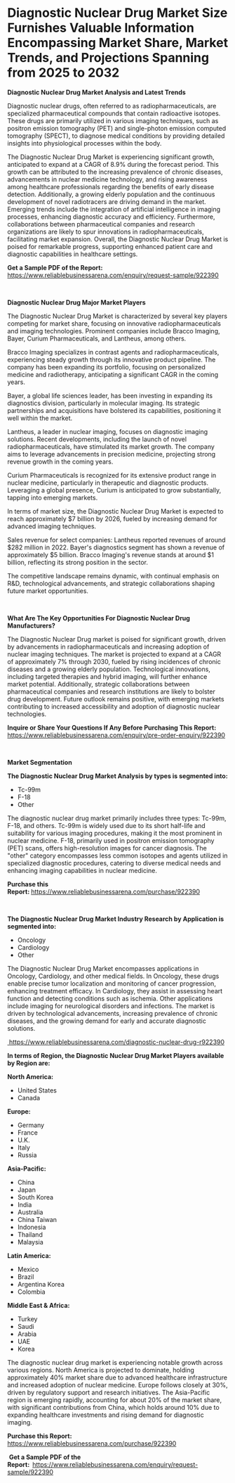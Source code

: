 <p><h1>Diagnostic Nuclear Drug Market Size Furnishes Valuable Information Encompassing Market Share, Market Trends, and Projections Spanning from 2025 to 2032</h1></p><p><strong>Diagnostic Nuclear Drug Market Analysis and Latest Trends</strong></p>
<p><p>Diagnostic nuclear drugs, often referred to as radiopharmaceuticals, are specialized pharmaceutical compounds that contain radioactive isotopes. These drugs are primarily utilized in various imaging techniques, such as positron emission tomography (PET) and single-photon emission computed tomography (SPECT), to diagnose medical conditions by providing detailed insights into physiological processes within the body.</p><p>The Diagnostic Nuclear Drug Market is experiencing significant growth, anticipated to expand at a CAGR of 8.9% during the forecast period. This growth can be attributed to the increasing prevalence of chronic diseases, advancements in nuclear medicine technology, and rising awareness among healthcare professionals regarding the benefits of early disease detection. Additionally, a growing elderly population and the continuous development of novel radiotracers are driving demand in the market. Emerging trends include the integration of artificial intelligence in imaging processes, enhancing diagnostic accuracy and efficiency. Furthermore, collaborations between pharmaceutical companies and research organizations are likely to spur innovations in radiopharmaceuticals, facilitating market expansion. Overall, the Diagnostic Nuclear Drug Market is poised for remarkable progress, supporting enhanced patient care and diagnostic capabilities in healthcare settings.</p></p>
<p><strong>Get a Sample PDF of the Report:&nbsp;</strong> <a href="https://www.reliablebusinessarena.com/enquiry/request-sample/922390?utm_campaign=3444&utm_medium=2&utm_source=Github&utm_content=ia&utm_term=18042025&utm_id=diagnostic-nuclear-drug">https://www.reliablebusinessarena.com/enquiry/request-sample/922390</a></p>
<p>&nbsp;</p>
<p><strong>Diagnostic Nuclear Drug Major Market Players</strong></p>
<p><p>The Diagnostic Nuclear Drug Market is characterized by several key players competing for market share, focusing on innovative radiopharmaceuticals and imaging technologies. Prominent companies include Bracco Imaging, Bayer, Curium Pharmaceuticals, and Lantheus, among others. </p><p>Bracco Imaging specializes in contrast agents and radiopharmaceuticals, experiencing steady growth through its innovative product pipeline. The company has been expanding its portfolio, focusing on personalized medicine and radiotherapy, anticipating a significant CAGR in the coming years.</p><p>Bayer, a global life sciences leader, has been investing in expanding its diagnostics division, particularly in molecular imaging. Its strategic partnerships and acquisitions have bolstered its capabilities, positioning it well within the market.</p><p>Lantheus, a leader in nuclear imaging, focuses on diagnostic imaging solutions. Recent developments, including the launch of novel radiopharmaceuticals, have stimulated its market growth. The company aims to leverage advancements in precision medicine, projecting strong revenue growth in the coming years.</p><p>Curium Pharmaceuticals is recognized for its extensive product range in nuclear medicine, particularly in therapeutic and diagnostic products. Leveraging a global presence, Curium is anticipated to grow substantially, tapping into emerging markets.</p><p>In terms of market size, the Diagnostic Nuclear Drug Market is expected to reach approximately $7 billion by 2026, fueled by increasing demand for advanced imaging techniques. </p><p>Sales revenue for select companies: Lantheus reported revenues of around $282 million in 2022. Bayer's diagnostics segment has shown a revenue of approximately $5 billion. Bracco Imaging's revenue stands at around $1 billion, reflecting its strong position in the sector. </p><p>The competitive landscape remains dynamic, with continual emphasis on R&D, technological advancements, and strategic collaborations shaping future market opportunities.</p></p>
<p>&nbsp;</p>
<p><strong>What Are The Key Opportunities For Diagnostic Nuclear Drug Manufacturers?</strong></p>
<p><p>The Diagnostic Nuclear Drug market is poised for significant growth, driven by advancements in radiopharmaceuticals and increasing adoption of nuclear imaging techniques. The market is projected to expand at a CAGR of approximately 7% through 2030, fueled by rising incidences of chronic diseases and a growing elderly population. Technological innovations, including targeted therapies and hybrid imaging, will further enhance market potential. Additionally, strategic collaborations between pharmaceutical companies and research institutions are likely to bolster drug development. Future outlook remains positive, with emerging markets contributing to increased accessibility and adoption of diagnostic nuclear technologies.</p></p>
<p><strong>Inquire or Share Your Questions If Any Before Purchasing This Report:</strong> <a href="https://www.reliablebusinessarena.com/enquiry/pre-order-enquiry/922390?utm_campaign=3444&utm_medium=2&utm_source=Github&utm_content=ia&utm_term=18042025&utm_id=diagnostic-nuclear-drug">https://www.reliablebusinessarena.com/enquiry/pre-order-enquiry/922390</a></p>
<p>&nbsp;</p>
<p><strong>Market Segmentation</strong></p>
<p><strong>The Diagnostic Nuclear Drug Market Analysis by types is segmented into:</strong></p>
<p><ul><li>Tc-99m</li><li>F-18</li><li>Other</li></ul></p>
<p><p>The diagnostic nuclear drug market primarily includes three types: Tc-99m, F-18, and others. Tc-99m is widely used due to its short half-life and suitability for various imaging procedures, making it the most prominent in nuclear medicine. F-18, primarily used in positron emission tomography (PET) scans, offers high-resolution images for cancer diagnosis. The "other" category encompasses less common isotopes and agents utilized in specialized diagnostic procedures, catering to diverse medical needs and enhancing imaging capabilities in nuclear medicine.</p></p>
<p><strong>Purchase this Report:&nbsp;</strong><a href="https://www.reliablebusinessarena.com/purchase/922390?utm_campaign=3444&utm_medium=2&utm_source=Github&utm_content=ia&utm_term=18042025&utm_id=diagnostic-nuclear-drug">https://www.reliablebusinessarena.com/purchase/922390</a></p>
<p>&nbsp;</p>
<p><strong>The Diagnostic Nuclear Drug Market Industry Research by Application is segmented into:</strong></p>
<p><ul><li>Oncology</li><li>Cardiology</li><li>Other</li></ul></p>
<p><p>The Diagnostic Nuclear Drug Market encompasses applications in Oncology, Cardiology, and other medical fields. In Oncology, these drugs enable precise tumor localization and monitoring of cancer progression, enhancing treatment efficacy. In Cardiology, they assist in assessing heart function and detecting conditions such as ischemia. Other applications include imaging for neurological disorders and infections. The market is driven by technological advancements, increasing prevalence of chronic diseases, and the growing demand for early and accurate diagnostic solutions.</p></p>
<p><a href="https://www.reliablebusinessarena.com/diagnostic-nuclear-drug-r922390?utm_campaign=3444&utm_medium=2&utm_source=Github&utm_content=ia&utm_term=18042025&utm_id=diagnostic-nuclear-drug">&nbsp;https://www.reliablebusinessarena.com/diagnostic-nuclear-drug-r922390</a></p>
<p><strong>In terms of Region, the Diagnostic Nuclear Drug Market Players available by Region are:</strong></p>
<p>
    <p> <strong> North America: </strong>
        <ul>
            <li>United States</li>
            <li>Canada</li>
        </ul>
        </p> 
    <p> <strong> Europe: </strong>
        <ul>
            <li>Germany</li>
            <li>France</li>
            <li>U.K.</li>
            <li>Italy</li>
            <li>Russia</li>
        </ul>
        </p> 
    <p> <strong> Asia-Pacific: </strong>
        <ul>
            <li>China</li>
            <li>Japan</li>
            <li>South Korea</li>
            <li>India</li>
            <li>Australia</li>
            <li>China Taiwan</li>
            <li>Indonesia</li>
            <li>Thailand</li>
            <li>Malaysia</li>
        </ul>
        </p> 
    <p> <strong> Latin America: </strong>
        <ul>
            <li>Mexico</li>
            <li>Brazil</li>
            <li>Argentina Korea</li>
            <li>Colombia</li>
        </ul>
        </p> 
    <p> <strong> Middle East & Africa: </strong>
        <ul>
            <li>Turkey</li>
            <li>Saudi</li>
            <li>Arabia</li>
            <li>UAE</li>
            <li>Korea</li>
        </ul>
    </p>
    </p>
<p><p>The diagnostic nuclear drug market is experiencing notable growth across various regions. North America is projected to dominate, holding approximately 40% market share due to advanced healthcare infrastructure and increased adoption of nuclear medicine. Europe follows closely at 30%, driven by regulatory support and research initiatives. The Asia-Pacific region is emerging rapidly, accounting for about 20% of the market share, with significant contributions from China, which holds around 10% due to expanding healthcare investments and rising demand for diagnostic imaging.</p></p>
<p><strong>Purchase this Report: </strong><a href="https://www.reliablebusinessarena.com/purchase/922390?utm_campaign=3444&utm_medium=2&utm_source=Github&utm_content=ia&utm_term=18042025&utm_id=diagnostic-nuclear-drug">https://www.reliablebusinessarena.com/purchase/922390</a></p>
<p>&nbsp;<strong>Get a Sample PDF of the Report:&nbsp;&nbsp;</strong><a href="https://www.reliablebusinessarena.com/enquiry/request-sample/922390?utm_campaign=3444&utm_medium=2&utm_source=Github&utm_content=ia&utm_term=18042025&utm_id=diagnostic-nuclear-drug">https://www.reliablebusinessarena.com/enquiry/request-sample/922390</a></p>
<p><strong></strong></p>
<p><p></p><p></p><p></p></p>